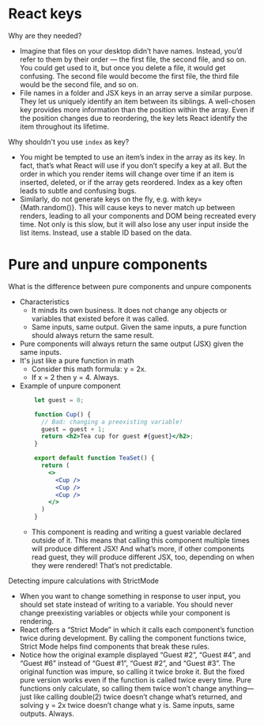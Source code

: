 # React keys

Why are they needed?
  - Imagine that files on your desktop didn’t have names. Instead, you’d refer to them by their order — the first file, the second file, and so on. You could get used to it, but once you delete a file, it would get confusing. The second file would become the first file, the third file would be the second file, and so on.
  - File names in a folder and JSX keys in an array serve a similar purpose. They let us uniquely identify an item between its siblings. A well-chosen key provides more information than the position within the array. Even if the position changes due to reordering, the key lets React identify the item throughout its lifetime.

Why shouldn't you use `index` as key?
  - You might be tempted to use an item’s index in the array as its key. In fact, that’s what React will use if you don’t specify a key at all. But the order in which you render items will change over time if an item is inserted, deleted, or if the array gets reordered. Index as a key often leads to subtle and confusing bugs.
  - Similarly, do not generate keys on the fly, e.g. with key={Math.random()}. This will cause keys to never match up between renders, leading to all your components and DOM being recreated every time. Not only is this slow, but it will also lose any user input inside the list items. Instead, use a stable ID based on the data.

# Pure and unpure components

What is the difference between pure components and unpure components
  - Characteristics
    - It minds its own business. It does not change any objects or variables that existed before it was called.
    - Same inputs, same output. Given the same inputs, a pure function should always return the same result.
  - Pure components will always return the same output (JSX) given the same inputs.
  - It's just like a pure function in math
    - Consider this math formula: y = 2x.
    - If x = 2 then y = 4. Always.
  - Example of unpure component
    ```jsx
        let guest = 0;

        function Cup() {
          // Bad: changing a preexisting variable!
          guest = guest + 1;
          return <h2>Tea cup for guest #{guest}</h2>;
        }

        export default function TeaSet() {
          return (
            <>
              <Cup />
              <Cup />
              <Cup />
            </>
          )
        }

    ```
    - This component is reading and writing a guest variable declared outside of it. This means that calling this component multiple times will produce different JSX! And what’s more, if other components read guest, they will produce different JSX, too, depending on when they were rendered! That’s not predictable.

Detecting impure calculations with StrictMode
  - When you want to change something in response to user input, you should set state instead of writing to a variable. You should never change preexisting variables or objects while your component is rendering.
  - React offers a “Strict Mode” in which it calls each component’s function twice during development. By calling the component functions twice, Strict Mode helps find components that break these rules.
  - Notice how the original example displayed “Guest #2”, “Guest #4”, and “Guest #6” instead of “Guest #1”, “Guest #2”, and “Guest #3”. The original function was impure, so calling it twice broke it. But the fixed pure version works even if the function is called twice every time. Pure functions only calculate, so calling them twice won’t change anything—just like calling double(2) twice doesn’t change what’s returned, and solving y = 2x twice doesn’t change what y is. Same inputs, same outputs. Always.